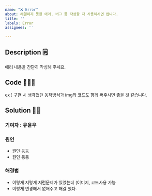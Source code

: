 ```yaml
---
name: "❌ Error"
about: 해결하지 못한 에러, 버그 등 작성할 때 사용하시면 됩니다.
title: ''
labels: Error
assignees: ''

---
```


## Description 🗒
에러 내용을 간단히 작성해 주세요.

## Code 🧑🏻‍💻
ex ) 구현 시 생각했던 동작방식과 
img와 코드도 함께 써주시면 좋을 것 같습니다.

## Solution 🙆‍♂️

### 기여자 : 유윤우

### 원인
- 원인 등등
- 원인 등등

### 해결법
- 이렇게 저렇게 저런문제가 있었는데 (이미지, 코드사용 가능
- 이렇게 변경해서 없애주고 해결 했다.
